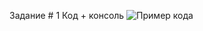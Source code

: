 Задание # 1 Код + консоль
![Пример кода](https://github.com/ppc-ntu-khpi/34---classes-and-modifiers-scarlens250/tree/main/images/screen1.png)

